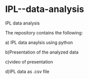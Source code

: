 # IPL--data-analysis
IPL data analysis

The repository contains the following:


a) IPL data anaylsis using python


b)Presentation of the analyzed data


c)video of presentation

d)IPL data as .csv file



